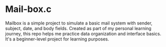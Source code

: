 # Mail-box.c
Mailbox is a simple project to simulate a basic mail system with sender, subject, date, and body fields. Created as part of my personal learning journey, this repo helps me practice data organization and interface basics. It's a beginner-level project for learning purposes.
